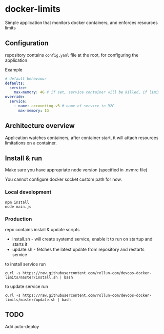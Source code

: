 # docker-limits

Simple application that monitors docker containers, and enforces resources limits

## Configuration

repository contains `config.yaml` file at the root, for configuring the application

Example

```yaml
# default behaviour
defaults:
  service:
    max-memory: 4G # if set, service container will be killed, if limit is breached
override:
  service:
    - name: accounting-v3 # name of service in D2C
      max-memory: 1G
```

## Architecture overview

Application watches containers, after container start, it will attach resources limitations on a container.

## Install & run

Make sure you have appropriate node version (specified in .nvmrc file)

You cannot configure docker socket custom path for now.

### Local development

```
npm install
node main.js
```

### Production

repo contains install & update scripts

- install.sh - will create systemd service, enable it to run on startup and starts it
- update.sh - fetches the latest update from repository and restarts service

to install service run
```shell
curl -s https://raw.githubusercontent.com/rollun-com/devops-docker-limits/master/install.sh | bash
```

to update service run
```shell
curl -s https://raw.githubusercontent.com/rollun-com/devops-docker-limits/master/update.sh | bash
```

## TODO

Add auto-deploy
